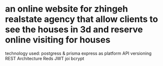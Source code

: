an online website for zhingeh realstate agency that allow clients to see the houses in 3d and reserve online visiting for houses 
=================================================================================================================================
technology used:
          postgress & prisma
          express as platform
          API versioning
          REST Architecture
          Reds 
          JWT
          joi
          bcrypt

